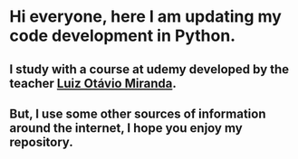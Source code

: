 # Hi everyone, here I am updating my code development in Python.
## I study with a course at udemy developed by the teacher [**Luiz Otávio Miranda**](https://www.udemy.com/course/python-3-do-zero-ao-avancado/).
## But, I use some other sources of information around the internet, I hope you enjoy my repository.

